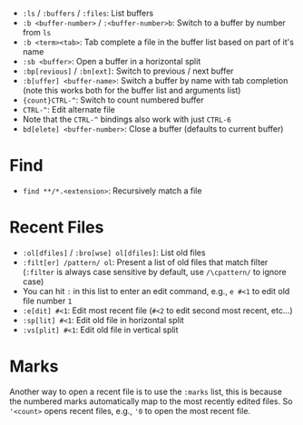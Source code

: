 - `:ls` / `:buffers` / `:files`: List buffers
- `:b <buffer-number>` / `:<buffer-number>b`: Switch to a buffer by number from `ls`
- `:b <term><tab>`: Tab complete a file in the buffer list based on part of it's name
- `:sb <buffer>`: Open a buffer in a horizontal split
- `:bp[revious]` / `:bn[ext]`: Switch to previous / next buffer
- `:b[uffer] <buffer-name>`: Switch a buffer by name with tab completion (note this works both for the buffer list and arguments list)
- `{count}CTRL-^`: Switch to count numbered buffer
- `CTRL-^`: Edit alternate file
- Note that the `CTRL-^` bindings also work with just `CTRL-6`
- `bd[elete] <buffer-number>`: Close a buffer (defaults to current buffer)

# Find

- `find **/*.<extension>`: Recursively match a file

# Recent Files

- `:ol[dfiles]` / `:bro[wse] ol[dfiles]`: List old files
- `:filt[er] /pattern/ ol`: Present a list of old files that match filter (`:filter` is always case sensitive by default, use `/\cpattern/` to ignore case)
- You can hit `:` in this list to enter an edit command, e.g., `e #<1` to edit old file number `1`
- `:e[dit] #<1`: Edit most recent file (`#<2` to edit second most recent, etc...)
- `:sp[lit] #<1`: Edit old file in horizontal split
- `:vs[plit] #<1`: Edit old file in vertical split

# Marks

Another way to open a recent file is to use the `:marks` list, this is because the numbered marks automatically map to the most recently edited files. So `'<count>` opens recent files, e.g., `'0` to open the most recent file.

